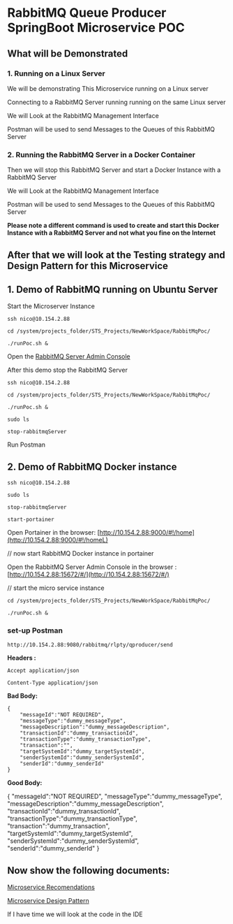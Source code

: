 # RabbitMQ Queue Producer SpringBoot Microservice POC

## What will be Demonstrated

### 1. Running on a Linux Server
We will be demonstrating This Microservice running on a Linux server

Connecting to a RabbitMQ Server running running on the same Linux server

We will Look at the RabbitMQ Management Interface

Postman will be used to send Messages to the Queues of this RabbitMQ Server 

### 2. Running the RabbitMQ Server in a Docker Container
Then we will stop this RabbitMQ Server and start a Docker Instance with a  RabbitMQ Server

We will Look at the RabbitMQ Management Interface

Postman will be used to send Messages to the Queues of this RabbitMQ Server 

**Please note a different command is used to create and start this Docker Instance with a  RabbitMQ Server and not what you fine on the Internet**

## After that we will look at the Testing strategy and Design Pattern for this Microservice 


## 1. Demo of RabbitMQ running on Ubuntu Server
Start  the Microserver Instance
```
ssh nico@10.154.2.88

cd /system/projects_folder/STS_Projects/NewWorkSpace/RabbitMqPoc/

./runPoc.sh &

```

Open the [RabbitMQ Server Admin Console](http://10.154.2.88:15672/#/)

After this demo stop the  RabbitMQ Server 

```
ssh nico@10.154.2.88

cd /system/projects_folder/STS_Projects/NewWorkSpace/RabbitMqPoc/

./runPoc.sh &

sudo ls

stop-rabbitmqServer
```
Run Postman

## 2. Demo of RabbitMQ Docker instance

```
ssh nico@10.154.2.88

sudo ls

stop-rabbitmqServer

start-portainer

```
Open Portainer in the browser: [http://10.154.2.88:9000/#!/home](http://10.154.2.88:9000/#!/homeL)

// now start  RabbitMQ Docker instance in portainer

Open the RabbitMQ Server Admin Console in the browser : [http://10.154.2.88:15672/#/](http://10.154.2.88:15672/#/)

// start the micro service instance
```
cd /system/projects_folder/STS_Projects/NewWorkSpace/RabbitMqPoc/

./runPoc.sh &
```

### set-up Postman
```
http://10.154.2.88:9080/rabbitmq/rlpty/qproducer/send
```

**Headers :**
```
Accept application/json

Content-Type application/json
```

**Bad Body:**
```
{
    "messageId":"NOT REQUIRED",
	"messageType":"dummy_messageType",
	"messageDescription":"dummy_messageDescription",
	"transactionId":"dummy_transactionId",
	"transactionType":"dummy_transactionType",
	"transaction":"",
	"targetSystemId":"dummy_targetSystemId",
	"senderSystemId":"dummy_senderSystemId",
	"senderId":"dummy_senderId"
}
```
**Good Body:**

{
    "messageId":"NOT REQUIRED",
	"messageType":"dummy_messageType",
	"messageDescription":"dummy_messageDescription",
	"transactionId":"dummy_transactionId",
	"transactionType":"dummy_transactionType",
	"transaction":"dummy_transaction",
	"targetSystemId":"dummy_targetSystemId",
	"senderSystemId":"dummy_senderSystemId",
	"senderId":"dummy_senderId"
}

 



## Now show the following documents:
[Microservice Recomendations](https://github.com/nic0michael/RabbitMQProducerMicroservice/blob/master/MicroserviceRecomendations.md)

[Microservice Design Pattern](https://github.com/nic0michael/RabbitMQProducerMicroservice/blob/master/DesignPattern.md) 

If I have time we will look at the code in the IDE
  
